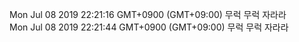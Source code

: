 Mon Jul 08 2019 22:21:16 GMT+0900 (GMT+09:00) 무럭 무럭 자라라<br/>Mon Jul 08 2019 22:21:44 GMT+0900 (GMT+09:00) 무럭 무럭 자라라<br/>